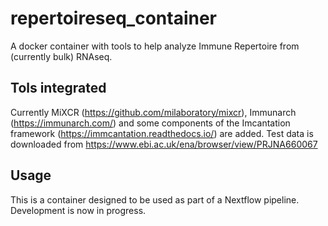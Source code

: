 # repertoireseq_container

A docker container with tools to help analyze Immune Repertoire from (currently bulk) RNAseq.

## Tols integrated
Currently MiXCR (https://github.com/milaboratory/mixcr), Immunarch (https://immunarch.com/) and some components of the Imcantation framework (https://immcantation.readthedocs.io/) are added.
Test data is downloaded from https://www.ebi.ac.uk/ena/browser/view/PRJNA660067

## Usage

This is a container designed to be used as part of a Nextflow pipeline. Development is now in progress.
